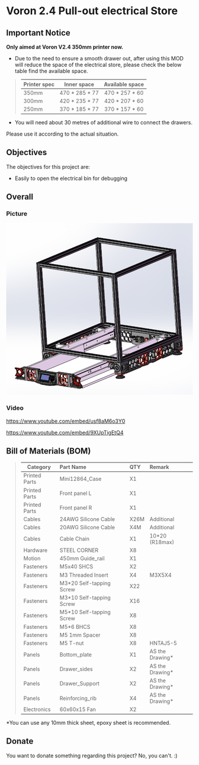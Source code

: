 # Voron 2.4 Pull-out electrical Store 


## Important Notice

**Only aimed at Voron V2.4 350mm printer now.**  
    

* Due to the need to ensure a smooth drawer out, after using this MOD will reduce the space of the electrical store, please check the below table find the available space.

>| **Printer spec**|Inner space     |**Available space**|
>| ----------------| :------------: | :---------------: |
>| 350mm           | 470 * 285 * 77 | 470 * 257 * 60    |
>| 300mm           | 420 * 235 * 77 | 420 * 207 * 60    |
>| 250mm           | 370 * 185 * 77 | 370 * 157 * 60    |

* You will need about 30 metres of additional wire to connect the drawers.


Please use it according to the actual situation.

## Objectives

The objectives for this project are:

* Easily to open the electrical bin for debugging

## Overall

### Picture

![图片](Photos/Voron_V2.4_Pull-out_electrical_store.PNG)
### Video

https://www.youtube.com/embed/usf8aM6o3Y0

https://www.youtube.com/embed/9XUpTigEtQ4
 
## Bill of Materials (BOM)

>| **Category**|Part Name |**QTY**|Remark
>| ----------------| :------------ | :--------------- | :--------------- |
>|Printed Parts|Mini12864_Case|X1||
>|Printed Parts|Front panel L|X1||
>|Printed Parts|Front panel R|X1||
>|Cables|24AWG Silicone Cable| X26M |Additional |
>|Cables|20AWG Silicone Cable| X4M |Additional |
>|Cables|Cable Chain|X1|10*20 (R18max)|
>|Hardware|STEEL CORNER|X8||
>|Motion|450mm Guide_rail|X1||
>|Fasteners|M5x40 SHCS|X2| |
>|Fasteners|M3 Threaded Insert|X4| M3X5X4|
>|Fasteners|M3*20 Self-tapping Screw|X22| |
>|Fasteners|M3*10 Self-tapping Screw|X16| |
>|Fasteners|M5*10 Self-tapping Screw|X8| |
>|Fasteners|M5*6 BHCS|X8||
>|Fasteners|M5 1mm Spacer|X8||
>|Fasteners|M5 T-nut |X8| HNTAJ5-5|
>|Panels|Bottom_plate|X1|AS the Drawing*|
>|Panels|Drawer_sides|X2|AS the Drawing*|
>|Panels|Drawer_Support|X2|AS the Drawing*|
>|Panels|Reinforcing_rib|X4|AS the Drawing*|
>|Electronics |60x60x15 Fan |X2||

*You can use any 10mm thick sheet, epoxy sheet is recommended.


## Donate
You want to donate something regarding this project? No, you can't. :)
